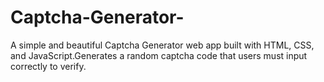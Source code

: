 # Captcha-Generator-
A simple and beautiful Captcha Generator web app built with HTML, CSS, and JavaScript.Generates a random captcha code that users must input correctly to verify.
